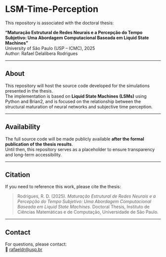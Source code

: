 # LSM-Time-Perception

This repository is associated with the doctoral thesis:

**“Maturação Estrutural de Redes Neurais e a Percepção do Tempo Subjetivo: Uma Abordagem Computacional Baseada em Liquid State Machines”**  
University of São Paulo (USP – ICMC), 2025  
Author: Rafael Delalibera Rodrigues

---

## About

This repository will host the source code developed for the simulations presented in the thesis.  
The implementation is based on **Liquid State Machines (LSMs)** using Python and Brian2, and is focused on the relationship between the structural maturation of neural networks and subjective time perception.

---

## Availability

The full source code will be made publicly available **after the formal publication of the thesis results**.  
Until then, this repository serves as a placeholder to ensure transparency and long-term accessibility.

---

## Citation

If you need to reference this work, please cite the thesis:

> Rodrigues, R. D. (2025). *Maturação Estrutural de Redes Neurais e a Percepção do Tempo Subjetivo: Uma Abordagem Computacional Baseada em Liquid State Machines*. Doctoral Thesis, Instituto de Ciências Matemáticas e de Computação, Universidade de São Paulo.

---

## Contact

For questions, please contact:  
📧 rafaeldr@usp.br
